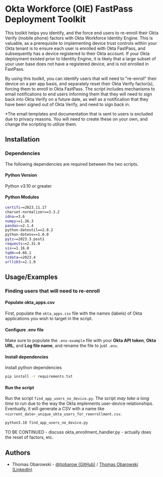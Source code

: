 
# Okta Workforce (OIE) FastPass Deployment Toolkit

This toolkit helps you identify, and the force end users to re-enroll their Okta Verify (mobile phone) factors with Okta Workforce Identity Engine. This is valuable, as a prerequisite to implementing device trust controls within your Okta tenant is to ensure each user is enrolled with Okta FastPass, and subsequently has a device registered to their Okta account. If your Okta deployment existed prior to Identity Engine, it is likely that a large subset of your user base does not have a registered device, and is not enrolled in FastPass. 

By using this toolkit, you can identify users that will need to "re-enroll" their device on a per app basis, and separately reset their Okta Verify factor(s), forcing them to enroll in Okta FastPass. The script includes mechanisms to email notifications to end users informing them that they will need to sign back into Okta Verify on a future date, as well as a notification that they have been signed out of Okta Verify, and need to sign back in. 

*The email templates and documentation that is sent to users is excluded due to privacy reasons. You will need to create these on your own, and change the scripting to utilize them. 


## Installation

### Dependencies

The following dependencies are required between the two scripts.

#### Python Version

Python v3.10 or greater

#### Python Modules

```bash
certifi==2023.11.17
charset-normalizer==3.3.2
idna==3.6
numpy==1.26.3
pandas==2.1.4
python-dateutil==2.8.2
python-dotenv==1.0.0
pytz==2023.3.post1
requests==2.31.0
six==1.16.0
tqdm==4.66.1
tzdata==2023.4
urllib3==2.1.0

```
    
## Usage/Examples

### Finding users that will need to re-enroll
#### Populate okta_apps.csv
First, populate the ```okta_apps.csv``` file with the names (labels) of Okta applications you wish to target in the script.
#### Configure .env file
Make sure to populate the ```.env-example``` file with your __Okta API token__, __Okta URL__, and __Log file name__, and rename the file to just ```.env```.
#### Install dependencies
Install python dependencies 
```bash
pip install -r requirements.txt
```
#### Run the script
Run the script ```find_app_users_no_device.py```. The script *may take a long time to run* due to the way the Okta implements user-device relationships. Eventually, it will generate a CSV with a name like ```<current_date>_unique_okta_users_for_reenrollment.csv```.

```bash
python3.10 find_app_users_no_device.py
```

TO BE CONTINUED - discuss okta_enrollment_handler.py - actually does the reset of factors, etc. 

## Authors

- Thomas Obarowski - [@tjobarow (GitHub)](https://www.github.com/tjobarow) / [Thomas Obarowski (LinkedIn)](https://www.linkedin.com/in/tjobarow/)

